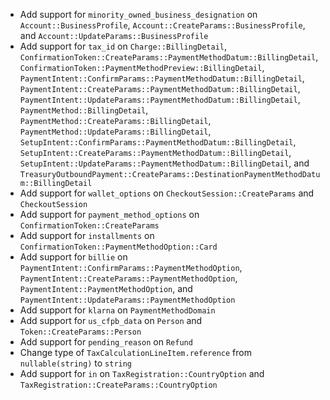 * Add support for `minority_owned_business_designation` on `Account::BusinessProfile`, `Account::CreateParams::BusinessProfile`, and `Account::UpdateParams::BusinessProfile`
* Add support for `tax_id` on `Charge::BillingDetail`, `ConfirmationToken::CreateParams::PaymentMethodDatum::BillingDetail`, `ConfirmationToken::PaymentMethodPreview::BillingDetail`, `PaymentIntent::ConfirmParams::PaymentMethodDatum::BillingDetail`, `PaymentIntent::CreateParams::PaymentMethodDatum::BillingDetail`, `PaymentIntent::UpdateParams::PaymentMethodDatum::BillingDetail`, `PaymentMethod::BillingDetail`, `PaymentMethod::CreateParams::BillingDetail`, `PaymentMethod::UpdateParams::BillingDetail`, `SetupIntent::ConfirmParams::PaymentMethodDatum::BillingDetail`, `SetupIntent::CreateParams::PaymentMethodDatum::BillingDetail`, `SetupIntent::UpdateParams::PaymentMethodDatum::BillingDetail`, and `TreasuryOutboundPayment::CreateParams::DestinationPaymentMethodDatum::BillingDetail`
* Add support for `wallet_options` on `CheckoutSession::CreateParams` and `CheckoutSession`
* Add support for `payment_method_options` on `ConfirmationToken::CreateParams`
* Add support for `installments` on `ConfirmationToken::PaymentMethodOption::Card`
* Add support for `billie` on `PaymentIntent::ConfirmParams::PaymentMethodOption`, `PaymentIntent::CreateParams::PaymentMethodOption`, `PaymentIntent::PaymentMethodOption`, and `PaymentIntent::UpdateParams::PaymentMethodOption`
* Add support for `klarna` on `PaymentMethodDomain`
* Add support for `us_cfpb_data` on `Person` and `Token::CreateParams::Person`
* Add support for `pending_reason` on `Refund`
* Change type of `TaxCalculationLineItem.reference` from `nullable(string)` to `string`
* Add support for `in` on `TaxRegistration::CountryOption` and `TaxRegistration::CreateParams::CountryOption`